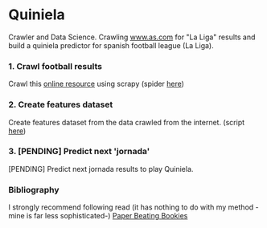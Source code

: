 # Quiniela
Crawler and Data Science. Crawling www.as.com for "La Liga" results and build a quiniela predictor for spanish football league (La Liga).

<h3> 1. Crawl football results</h3>
Crawl this
<a href="https://resultados.as.com/resultados/futbol/primera/2017_2018/jornada/regular_a_*/">online resource</a>
using scrapy (spider <a href="using scrapy at Quiniela/quiniela_crawler/quiniela_crawler/spiders/quiniela_spider.py">here</a>)

<h3> 2. Create features dataset</h3>
Create features dataset from the data crawled from the internet.
(script <a href="Quiniela/features_generator.py">here</a>)

<h3> 3. [PENDING] Predict next 'jornada' </h3>
[PENDING] Predict next jornada results to play Quiniela.

<h3> Bibliography </h3>

I strongly recommend following read (it has nothing to do with my method -mine is far less sophisticated-)
<a href="https://arxiv.org/pdf/1710.02824.pdf">Paper Beating Bookies</a> 

